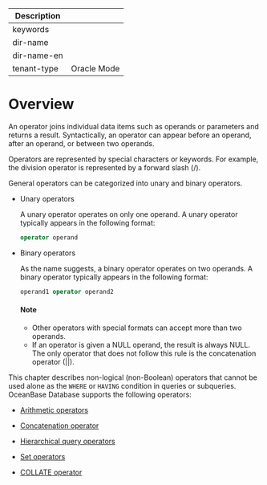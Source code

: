 | Description   |                 |
|---------------|-----------------|
| keywords      |                 |
| dir-name      |                 |
| dir-name-en   |                 |
| tenant-type   | Oracle Mode     |

# Overview

An operator joins individual data items such as operands or parameters and returns a result. Syntactically, an operator can appear before an operand, after an operand, or between two operands.

Operators are represented by special characters or keywords. For example, the division operator is represented by a forward slash (/).

General operators can be categorized into unary and binary operators.

* Unary operators

   A unary operator operates on only one operand. A unary operator typically appears in the following format:

   ```sql
   operator operand
   ```

* Binary operators

   As the name suggests, a binary operator operates on two operands. A binary operator typically appears in the following format:

   ```sql
   operand1 operator operand2
   ```

  <main id="notice" type='explain'>
    <h4>Note</h4>
    <ul>
    <li>Other operators with special formats can accept more than two operands. </li>
    <li>If an operator is given a NULL operand, the result is always NULL. The only operator that does not follow this rule is the concatenation operator (||). </li>
    </ul>
  </main>

This chapter describes non-logical (non-Boolean) operators that cannot be used alone as the `WHERE` or `HAVING` condition in queries or subqueries. OceanBase Database supports the following operators:

* [Arithmetic operators](../400.operator-of-oracle-mode/300.arithmetic-operators-of-oracle-mode.md)

* [Concatenation operator](../400.operator-of-oracle-mode/400.concatenate-operators-of-oracle-mode.md)

* [Hierarchical query operators](../400.operator-of-oracle-mode/500.hierarchical-query-operators-of-oracle-mode.md)

* [Set operators](../400.operator-of-oracle-mode/600.set-operators-of-oracle-mode.md)

* [COLLATE operator](../400.operator-of-oracle-mode/700.collation-of-oracle-mode.md)
